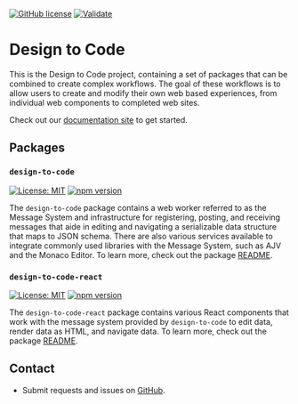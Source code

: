 [![GitHub license](https://img.shields.io/badge/license-MIT-blue.svg)](https://github.com/janechu/design-to-code/blob/main/LICENSE)
[![Validate](https://github.com/janechu/design-to-code/actions/workflows/ci-validate.yml/badge.svg)](https://github.com/janechu/design-to-code/actions/workflows/ci-validate.yml)

# Design to Code

This is the Design to Code project, containing a set of packages that can be combined to create complex workflows. The goal of these workflows is to allow users to create and modify their own web based experiences, from individual web components to completed web sites.

Check out our [documentation site](https://janechu.github.io/design-to-code/) to get started.

## Packages

### `design-to-code`

[![License: MIT](https://img.shields.io/badge/License-MIT-yellow.svg)](https://opensource.org/licenses/MIT)
[![npm version](https://badge.fury.io/js/design-to-code.svg)](https://badge.fury.io/js/design-to-code)

The `design-to-code` package contains a web worker referred to as the Message System and infrastructure for registering, posting, and receiving messages that aide in editing and navigating a serializable data structure that maps to JSON schema. There are also various services available to integrate commonly used libraries with the Message System, such as AJV and the Monaco Editor. To learn more, check out the package [README](./packages/design-to-code).

### `design-to-code-react`

[![License: MIT](https://img.shields.io/badge/License-MIT-yellow.svg)](https://opensource.org/licenses/MIT)
[![npm version](https://badge.fury.io/js/design-to-code-react.svg)](https://badge.fury.io/js/design-to-code-react)

The `design-to-code-react` package contains various React components that work with the message system provided by `design-to-code` to edit data, render data as HTML, and navigate data. To learn more, check out the package [README](./packages/design-to-code-react).

## Contact

* Submit requests and issues on [GitHub](https://github.com/janechu/design-to-code/issues/new/choose).
